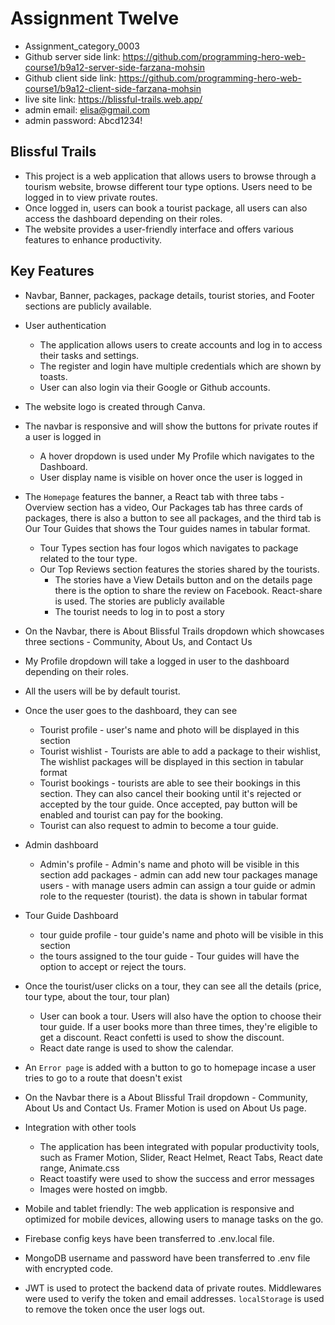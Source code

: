 # Assignment Twelve

- Assignment_category_0003
- Github server side link: https://github.com/programming-hero-web-course1/b9a12-server-side-farzana-mohsin
- Github client side link: https://github.com/programming-hero-web-course1/b9a12-client-side-farzana-mohsin
- live site link: https://blissful-trails.web.app/
- admin email: elisa@gmail.com
- admin password: Abcd1234!

## Blissful Trails

- This project is a web application that allows users to browse through a tourism website, browse different tour type options. Users need to be logged in to view private routes.
- Once logged in, users can book a tourist package, all users can also access the dashboard depending on their roles.
- The website provides a user-friendly interface and offers various features to enhance productivity.

## Key Features

- Navbar, Banner, packages, package details, tourist stories, and Footer sections are publicly available.

- User authentication

  - The application allows users to create accounts and log in to access their tasks and settings.
  - The register and login have multiple credentials which are shown by toasts.
  - User can also login via their Google or Github accounts.

- The website logo is created through Canva.
- The navbar is responsive and will show the buttons for private routes if a user is logged in

  - A hover dropdown is used under My Profile which navigates to the Dashboard.
  - User display name is visible on hover once the user is logged in

- The `Homepage` features the banner, a React tab with three tabs - Overview section has a video, Our Packages tab has three cards of packages, there is also a button to see all packages, and the third tab is Our Tour Guides that shows the Tour guides names in tabular format.

  - Tour Types section has four logos which navigates to package related to the tour type.
  - Our Top Reviews section features the stories shared by the tourists.
    - The stories have a View Details button and on the details page there is the option to share the review on Facebook. React-share is used. The stories are publicly available
    - The tourist needs to log in to post a story

- On the Navbar, there is About Blissful Trails dropdown which showcases three sections - Community, About Us, and Contact Us
- My Profile dropdown will take a logged in user to the dashboard depending on their roles.
- All the users will be by default tourist.
- Once the user goes to the dashboard, they can see
  - Tourist profile - user's name and photo will be displayed in this section
  - Tourist wishlist - Tourists are able to add a package to their wishlist, The wishlist packages will be displayed in this section in tabular format
  - Tourist bookings - tourists are able to see their bookings in this section. They can also cancel their booking until it's rejected or accepted by the tour guide. Once accepted, pay button will be enabled and tourist can pay for the booking.
  - Tourist can also request to admin to become a tour guide.
- Admin dashboard
  - Admin's profile - Admin's name and photo will be visible in this section
    add packages - admin can add new tour packages
    manage users - with manage users admin can assign a tour guide or admin role to the requester (tourist). the data is shown in tabular format
- Tour Guide Dashboard

  - tour guide profile - tour guide's name and photo will be visible in this section
  - the tours assigned to the tour guide - Tour guides will have the option to accept or reject the tours.

- Once the tourist/user clicks on a tour, they can see all the details (price, tour type, about the tour, tour plan)

  - User can book a tour. Users will also have the option to choose their tour guide. If a user books more than three times, they're eligible to get a discount. React confetti is used to show the discount.
  - React date range is used to show the calendar.

- An `Error page` is added with a button to go to homepage incase a user tries to go to a route that doesn't exist
- On the Navbar there is a About Blissful Trail dropdown - Community, About Us and Contact Us. Framer Motion is used on About Us page.

- Integration with other tools

  - The application has been integrated with popular productivity tools, such as Framer Motion, Slider, React Helmet, React Tabs, React date range, Animate.css
  - React toastify were used to show the success and error messages
  - Images were hosted on imgbb.

- Mobile and tablet friendly: The web application is responsive and optimized for mobile devices, allowing users to manage tasks on the go.
- Firebase config keys have been transferred to .env.local file.
- MongoDB username and password have been transferred to .env file with encrypted code.
- JWT is used to protect the backend data of private routes. Middlewares were used to verify the token and email addresses. `localStorage` is used to remove the token once the user logs out.
